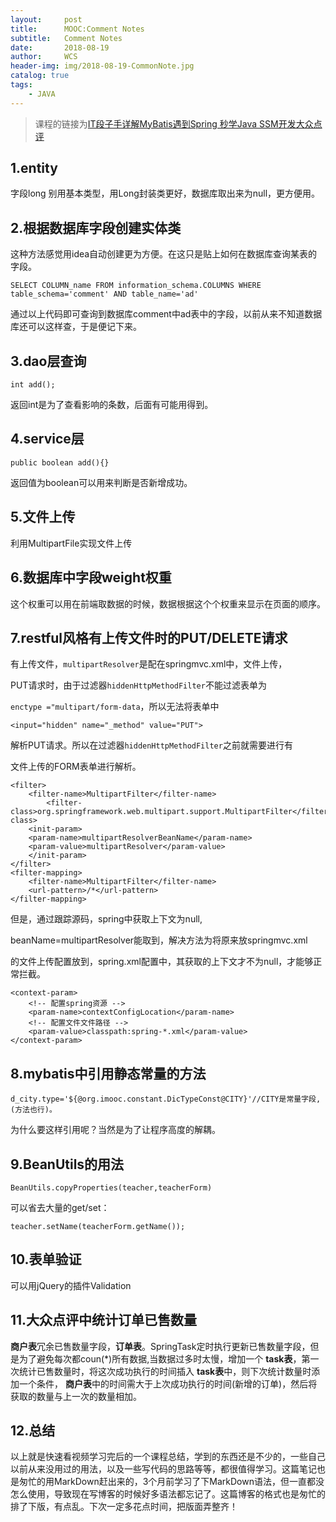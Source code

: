 ```yaml
---
layout:     post
title:      MOOC:Comment Notes
subtitle:   Comment Notes
date:       2018-08-19
author:     WCS
header-img: img/2018-08-19-CommonNote.jpg
catalog: true
tags:
    - JAVA
---
```


> 课程的链接为[IT段子手详解MyBatis遇到Spring 秒学Java SSM开发大众点评](https://coding.imooc.com/class/105.html)

## 1.entity

字段long 别用基本类型，用Long封装类更好，数据库取出来为null，更方便用。

## 2.根据数据库字段创建实体类

这种方法感觉用idea自动创建更为方便。在这只是贴上如何在数据库查询某表的字段。  

`SELECT COLUMN_name FROM information_schema.COLUMNS WHERE table_schema='comment' AND table_name='ad'`  

通过以上代码即可查询到数据库comment中ad表中的字段，以前从来不知道数据库还可以这样查，于是便记下来。

## 3.dao层查询

`int add();`  

返回int是为了查看影响的条数，后面有可能用得到。

## 4.service层

`public boolean add(){}`  

返回值为boolean可以用来判断是否新增成功。

## 5.文件上传

利用MultipartFile实现文件上传

## 6.数据库中字段weight权重

这个权重可以用在前端取数据的时候，数据根据这个个权重来显示在页面的顺序。

## 7.restful风格有上传文件时的PUT/DELETE请求

有上传文件，`multipartResolver`是配在springmvc.xml中，文件上传，

PUT请求时，由于过滤器`hiddenHttpMethodFilter`不能过滤表单为

`enctype ="multipart/form-data`，所以无法将表单中

`<input="hidden" name="_method" value="PUT">`  

解析PUT请求。所以在过滤器`hiddenHttpMethodFilter`之前就需要进行有

文件上传的FORM表单进行解析。

```filter
<filter>
    <filter-name>MultipartFilter</filter-name>
        <filter-class>org.springframework.web.multipart.support.MultipartFilter</filter-class>
    <init-param>
    <param-name>multipartResolverBeanName</param-name>
    <param-value>multipartResolver</param-value>
    </init-param>
</filter>
<filter-mapping>
    <filter-name>MultipartFilter</filter-name>
    <url-pattern>/*</url-pattern>
</filter-mapping>
```

但是，通过跟踪源码，spring中获取上下文为null,

beanName=multipartResolver能取到，解决方法为将原来放springmvc.xml

的文件上传配置放到，spring.xml配置中，其获取的上下文才不为null，才能够正常拦截。

```filter
<context-param>
    <!-- 配置spring资源 -->
    <param-name>contextConfigLocation</param-name>
    <!-- 配置文件文件路径 -->
    <param-value>classpath:spring-*.xml</param-value>
</context-param>
```

## 8.mybatis中引用静态常量的方法

`d_city.type='${@org.imooc.constant.DicTypeConst@CITY}'//CITY是常量字段,(方法也行)。`  

为什么要这样引用呢？当然是为了让程序高度的解耦。

## 9.BeanUtils的用法

`BeanUtils.copyProperties(teacher,teacherForm)`  

可以省去大量的get/set：  

`teacher.setName(teacherForm.getName());`

## 10.表单验证

可以用jQuery的插件Validation

## 11.大众点评中统计订单已售数量

**商户表**冗余已售数量字段，**订单表**。SpringTask定时执行更新已售数量字段，但是为了避免每次都coun(*)所有数据,当数据过多时太慢，增加一个 **task表**，第一次统计已售数量时，将这次成功执行的时间插入 **task表**中，则下次统计数量时添加一个条件， **商户表**中的时间需大于上次成功执行的时间(新增的订单)，然后将获取的数量与上一次的数量相加。

## 12.总结

以上就是快速看视频学习完后的一个课程总结，学到的东西还是不少的，一些自己以前从来没用过的用法，以及一些写代码的思路等等，都很值得学习。这篇笔记也是匆忙的用MarkDown赶出来的，3个月前学习了下MarkDown语法，但一直都没怎么使用，导致现在写博客的时候好多语法都忘记了。这篇博客的格式也是匆忙的排了下版，有点乱。下次一定多花点时间，把版面弄整齐！